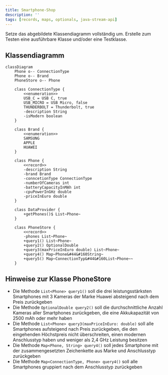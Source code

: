 ```yaml
---
title: Smartphone-Shop
description: ''
tags: [records, maps, optionals, java-stream-api]
---
```


Setze das abgebildete Klassendiagramm vollständig um. Erstelle zum Testen eine
ausführbare Klasse und/oder eine Testklasse.

## Klassendiagramm

```mermaid
classDiagram
    Phone o-- ConnectionType
    Phone o-- Brand
    PhoneStore o-- Phone

    class ConnectionType {
        <<enumeration>>
        USB_C = USB C, true
        USB_MICRO = USB Micro, false
        THUNDERBOLT = Thunderbolt, true
        -description String
        -isModern boolean
    }

    class Brand {
        <<enumeration>>
        SAMSUNG
        APPLE
        HUAWEI
    }

    class Phone {
        <<record>>
        -description String
        -brand Brand
        -conncetionType ConnectionType
        -numberOfCameras int
        -batteryCapacityInMAh int
        -cpuPowerInGHz double
        -priceInEuro double
    }

    class DataProvider {
        +getPhones()$ List~Phone~
    }

    class PhoneStore {
        <<record>>
        -phones List~Phone~
        +query1() List~Phone~
        +query2() OptionalDouble
        +query3(maxPriceInEuro double) List~Phone~
        +query4() Map~Phone&#44&#160String~
        +query5() Map~ConnectionTyp&#44&#160List~Phone~~
    }
```

## Hinweise zur Klasse PhoneStore

- Die Methode `List<Phone> query1()` soll die drei leistungsstärksten
  Smartphones mit 3 Kameras der Marke Huawei absteigend nach dem Preis
  zurückgeben
- Die Methode `OptionalDouble query2()` soll die durchschnittliche Anzahl
  Kameras aller Smartphones zurückgeben, die eine Akkukapazität von 2500 mAh
  oder mehr haben
- Die Methode `List<Phone> query3(maxPriceInEuro: double)` soll alle Smartphones
  aufsteigend nach Preis zurückgeben, die den eingehenden Höchstpreis nicht
  überschreiten, einen modernen Anschlusstyp haben und weniger als 2,4 GHz
  Leistung besitzen
- Die Methode `Map<Phone, String> query4()` soll jedes Smartphone mit der zusammengesetzten Zeichenkette aus Marke und Anschlusstyp zurückgeben
- Die Methode `Map<ConnectionType, Phone> query4()` soll alle Smartphones
  gruppiert nach dem Anschlusstyp zurückgeben
